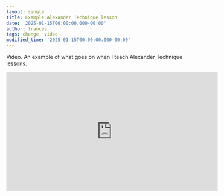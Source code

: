 ```yaml
---
layout: single
title: Example Alexander Technique lesson 
date: '2025-01-15T00:00:00.000-00:00'
author: frances
tags: change, video
modified_time: '2025-01-15T00:00:00.000-00:00'
---
```


Video. An example of what goes on when I teach Alexander Technique lessons.


<iframe width="560" height="315" src="https://www.youtube.com/embed/xdHtWBcymFc?si=YtkFXY1UE_Brys07" frameborder="0" allow="accelerometer; autoplay; clipboard-write; encrypted-media; gyroscope; picture-in-picture" allowfullscreen></iframe>
